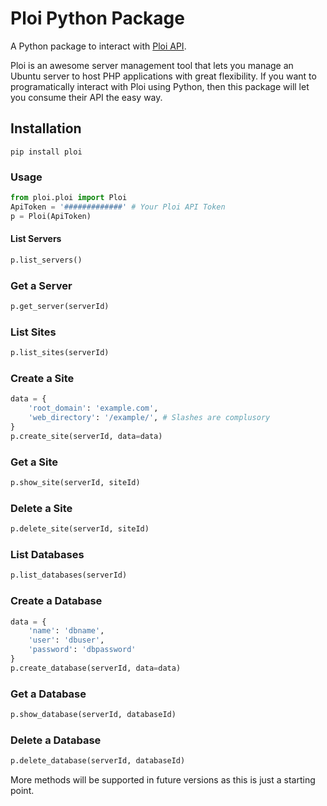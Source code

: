 # Ploi Python Package
A Python package to interact with [Ploi API](https://developers.ploi.io/).

Ploi is an awesome server management tool that lets you manage an Ubuntu server to host PHP applications with great flexibility. If you want to programatically interact with Ploi using Python, then this package will let you consume their API the easy way.

## Installation
```shell
pip install ploi
```
### Usage
```python
from ploi.ploi import Ploi
ApiToken = '#############' # Your Ploi API Token
p = Ploi(ApiToken)
```

#### List Servers
```python
p.list_servers()
```

### Get a Server
```python
p.get_server(serverId)
```

### List Sites
```python
p.list_sites(serverId)
```

### Create a Site
```python
data = {
    'root_domain': 'example.com',
    'web_directory': '/example/', # Slashes are complusory
}
p.create_site(serverId, data=data)
```

### Get a Site
```python
p.show_site(serverId, siteId)
```

### Delete a Site
```python
p.delete_site(serverId, siteId)
```

### List Databases
```python
p.list_databases(serverId)
```

### Create a Database
```python
data = {
    'name': 'dbname',
    'user': 'dbuser',
    'password': 'dbpassword'
}
p.create_database(serverId, data=data)
```

### Get a Database
```python
p.show_database(serverId, databaseId)
```

### Delete a Database
```python
p.delete_database(serverId, databaseId)
```

More methods will be supported in future versions as this is just a starting point.
